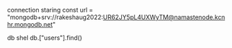connection staring
const url = "mongodb+srv://rakeshaug2022:UR62JY5pL4UXWyTM@namastenode.kcnhr.mongodb.net"

db shel
db.["users"].find()

